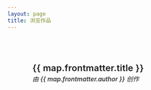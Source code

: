 ```yaml
---
layout: page
title: 浏览作品
---
```


<script setup>
import { data } from "../../.vitepress/maps.zhHans.data.ts";
const maps = [...data].reverse();

import { computed } from 'vue'
const classes = computed(() => ["maps", `count-${maps.length}`])

import VPLink from 'vitepress/dist/client/theme-default/components/VPLink.vue';
import VPBadge from 'vitepress/dist/client/theme-default/components/VPBadge.vue';
</script>

<div :class="classes">
  <div class="container">
    <article v-for="(map, index) in maps" :key="index" class="map">
      <div class="info">
        <img class="image" :src="map.frontmatter.img" :alt="map.frontmatter.title" />
          <div class="data">
            <VPLink :href="map.url">
              <h1 v-if="map.frontmatter.title" class="name">
                {{ map.frontmatter.title }}
              </h1>
            </VPLink>
            <VPLink :href="map.frontmatter.profile" no-icon>
              <i v-if="map.frontmatter.author" class="author">
                由 {{ map.frontmatter.author }} 创作
                <br />
              </i>
            </VPLink>
            <VPLink :href="map.url">
              <VPBadge v-if="map.frontmatter.version" type="danger" :text="map.frontmatter.version" />
            </VPLink>
            <VPLink :href="map.url+'#respack'">
              <VPBadge v-if="map.frontmatter.respack" type="warning" :text="map.frontmatter.respack" />
            </VPLink>
            <VPLink :href="map.url">
              <VPBadge v-if="map.frontmatter.referer" type="tip" :text="map.frontmatter.referer" />
            </VPLink>
            <VPLink :href="map.url">
              <p class="desc" v-html="map.frontmatter.desc" />
            </VPLink>
          </div>
        </div>
      <div class="sp">
        <VPLink v-if="map.frontmatter.download" class="sp-link" :href="map.frontmatter.download" no-icon>
          <span class="vpi-arrow-down sp-icon" />下载
        </VPLink>
      </div>
    </article>
  </div>
</div>

<style scoped>
@media (min-width: 375px) {
  .maps .container {
    grid-template-columns: repeat(auto-fit, minmax(288px, 1fr));
  }
}

.maps.count-1 .container {
  max-width: 368px;
}
.maps.count-2 .container {
  max-width: calc(368px * 2 + 24px);
}

.maps .container {
  display: grid;
  margin: 0 auto;
  max-width: calc(368px * 3 + 36px);
}

.map {
  display: flex;
  flex-direction: column;
  gap: 2px;
  width: 100%;
  height: 100%;
  overflow: hidden;
  padding: 32px;
}

.info {
  border-top-left-radius: 12px;
  border-top-right-radius: 12px;
  flex-grow: 1;
  background-color: var(--vp-c-bg-soft);
}

.data {
  margin: 24px;
  text-align: left;
}

.image {
  border-top-left-radius: 12px;
  border-top-right-radius: 12px;
  position: relative;
  width: 100%;
  top: 0;
  right: auto;
  bottom: 0;
  left: auto;
  object-fit: cover;
}

.name {
  letter-spacing: 0.15px;
  line-height: 28px;
  font-size: 20px;
  margin: 0;
  font-weight: 600;
}

.author {
  margin: 0;
  font-size: 14px;
  font-weight: 500;
  color: var(--vp-c-text-2);
}

.desc {
  padding-top: 8px;
  max-width: 288px;
  font-size: 16px;
  margin: 0 auto;
}

.desc :deep(a) {
  font-weight: 500;
  color: var(--vp-c-brand-1);
  text-decoration-style: dotted;
  transition: color 0.25s;
}

.sp-link {
  border-bottom-left-radius: 12px;
  border-bottom-right-radius: 12px;
  display: flex;
  justify-content: center;
  align-items: center;
  text-align: center;
  padding: 16px;
  font-size: 14px;
  font-weight: 500;
  color: var(--vp-c-sponsor);
  background-color: var(--vp-c-bg-soft);
  transition: color 0.25s, background-color 0.25s;
}

.sp .sp-link.link:hover,
.sp .sp-link.link:focus {
  outline: none;
  color: var(--vp-c-white);
  background-color: var(--vp-c-sponsor);
}

.sp-icon {
  margin-right: 8px;
  font-size: 16px;
}
</style>
